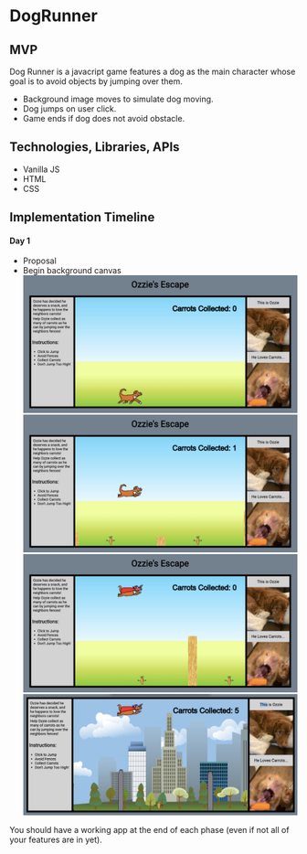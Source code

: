 # DogRunner


## MVP
Dog Runner is a javacript game features a dog as the main character whose goal is to avoid objects by jumping over them. 

- Background image moves to simulate dog moving.
- Dog jumps on user click.
- Game ends if dog does not avoid obstacle.

## Technologies, Libraries, APIs
- Vanilla JS
- HTML
- CSS

## Implementation Timeline
#### Day 1
- Proposal
- Begin background canvas
![Screenshot 2](./assets/images/screenshot2.png)
![Screenshot 1](./assets/images/screenshot1.png)
![Screenshot 3](./assets/images/screenshot3.png)
![Screenshot 4](./assets/images/screenshot4.png)


You should have a working app at the end of each phase (even if not all of your features are in yet).
